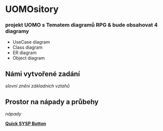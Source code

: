# UOMOsitory
### projekt UOMO s Tematem diagramů RPG & bude obsahovat 4 diagramy
- UseCase diagram
- Class diagram
- ER diagram
- Object diagram
## Námi vytvořené zadání
*slovní znění základních vztahů*
## Prostor na nápady a průbehy
*nápady*

[**Quick SYSP Button**](https://github.com/Maruch-MrSky/SYSPository)
